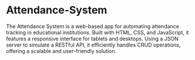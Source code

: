 # Attendance-System
The Attendance System is a web-based app for automating attendance tracking in educational institutions. Built with HTML, CSS, and JavaScript, it features a responsive interface for tablets and desktops. Using a JSON server to simulate a RESTful API, it efficiently handles CRUD operations, offering a scalable and user-friendly solution.
